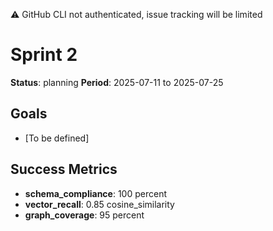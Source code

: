 ⚠️  GitHub CLI not authenticated, issue tracking will be limited
# Sprint 2
**Status**: planning
**Period**: 2025-07-11 to 2025-07-25


## Goals
- [To be defined]

## Success Metrics
- **schema_compliance**: 100 percent
- **vector_recall**: 0.85 cosine_similarity
- **graph_coverage**: 95 percent
